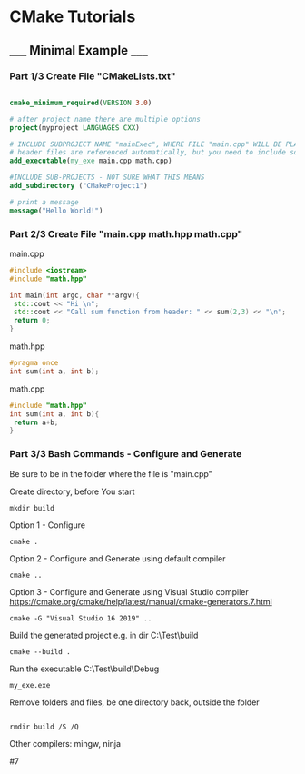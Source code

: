 # CMake Tutorials

## ___ Minimal Example ___
### Part 1/3 Create File "CMakeLists.txt"

``` cmake

cmake_minimum_required(VERSION 3.0)

# after project name there are multiple options
project(myproject LANGUAGES CXX)

# INCLUDE SUBPROJECT NAME "mainExec", WHERE FILE "main.cpp" WILL BE PLACED
# header files are referenced automatically, but you need to include source files
add_executable(my_exe main.cpp math.cpp)

#INCLUDE SUB-PROJECTS - NOT SURE WHAT THIS MEANS
add_subdirectory ("CMakeProject1")

# print a message
message("Hello World!")


```

### Part 2/3 Create File "main.cpp math.hpp math.cpp"

main.cpp
``` cpp
#include <iostream>
#include "math.hpp"

int main(int argc, char **argv){
 std::cout << "Hi \n";
 std::cout << "Call sum function from header: " << sum(2,3) << "\n";
 return 0;
}

```

math.hpp
``` hpp
#pragma once
int sum(int a, int b);
```

math.cpp
``` cpp
#include "math.hpp"
int sum(int a, int b){
 return a+b;
}
```

### Part 3/3 Bash Commands - Configure and Generate




Be sure to be in the folder where the file is "main.cpp" 





Create directory, before You start
```
mkdir build
```

Option 1 - Configure
```
cmake . 
```

Option 2 - Configure and Generate using default compiler
```
cmake .. 
```

Option 3 - Configure and Generate using Visual Studio compiler
https://cmake.org/cmake/help/latest/manual/cmake-generators.7.html
```
cmake -G "Visual Studio 16 2019" ..
```
 
Build the generated project e.g. in dir C:\Test\build
```
cmake --build .
```

Run the executable C:\Test\build\Debug
```
my_exe.exe
```

Remove folders and files, be one directory back, outside the folder

```

rmdir build /S /Q

```


Other compilers: mingw, ninja



#7
